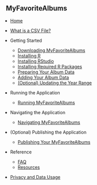 <!-- _sidebar.md -->

## &nbsp; MyFavoriteAlbums

* [Home](README.md)
* [What is a CSV File?](csv.md)

* Getting Started

  * [Downloading MyFavoriteAlbums](docone.md)
  * [Installing R](doctwo.md)
  * [Installing RStudio](docthree.md)
  * [Installing Required R Packages](docfour.md)
  * [Preparing Your Album Data](docfive.md)
  * [Adding Your Album Data](docsix.md)
  * [(Optional) Updating the Year Range](docseven.md)
  
* Running the Application

  * [Running MyFavoriteAlbums](doceight.md)

* Navigating the Application

  * [Navigating MyFavoriteAlbums](docnine.md)

* (Optional) Publishing the Application

  * [Publishing Your MyFavoriteAlbums](docten.md)

* Reference

  * [FAQ](doceleven.md)
  * [Resources](doctwelve.md)


* [Privacy and Data Usage](privacy.md)